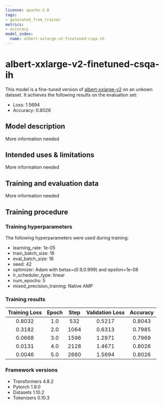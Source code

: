 ```yaml
---
license: apache-2.0
tags:
- generated_from_trainer
metrics:
- accuracy
model_index:
  name: albert-xxlarge-v2-finetuned-csqa-ih
---
```


<!-- This model card has been generated automatically according to the information the Trainer had access to. You
should probably proofread and complete it, then remove this comment. -->

# albert-xxlarge-v2-finetuned-csqa-ih

This model is a fine-tuned version of [albert-xxlarge-v2](https://huggingface.co/albert-xxlarge-v2) on an unkown dataset.
It achieves the following results on the evaluation set:
- Loss: 1.5694
- Accuracy: 0.8026

## Model description

More information needed

## Intended uses & limitations

More information needed

## Training and evaluation data

More information needed

## Training procedure

### Training hyperparameters

The following hyperparameters were used during training:
- learning_rate: 1e-05
- train_batch_size: 16
- eval_batch_size: 16
- seed: 42
- optimizer: Adam with betas=(0.9,0.999) and epsilon=1e-08
- lr_scheduler_type: linear
- num_epochs: 5
- mixed_precision_training: Native AMP

### Training results

| Training Loss | Epoch | Step | Validation Loss | Accuracy |
|:-------------:|:-----:|:----:|:---------------:|:--------:|
| 0.8032        | 1.0   | 532  | 0.5217          | 0.8043   |
| 0.3182        | 2.0   | 1064 | 0.6313          | 0.7985   |
| 0.0668        | 3.0   | 1596 | 1.2971          | 0.7969   |
| 0.0131        | 4.0   | 2128 | 1.4671          | 0.8026   |
| 0.0046        | 5.0   | 2660 | 1.5694          | 0.8026   |


### Framework versions

- Transformers 4.8.2
- Pytorch 1.9.0
- Datasets 1.10.2
- Tokenizers 0.10.3
